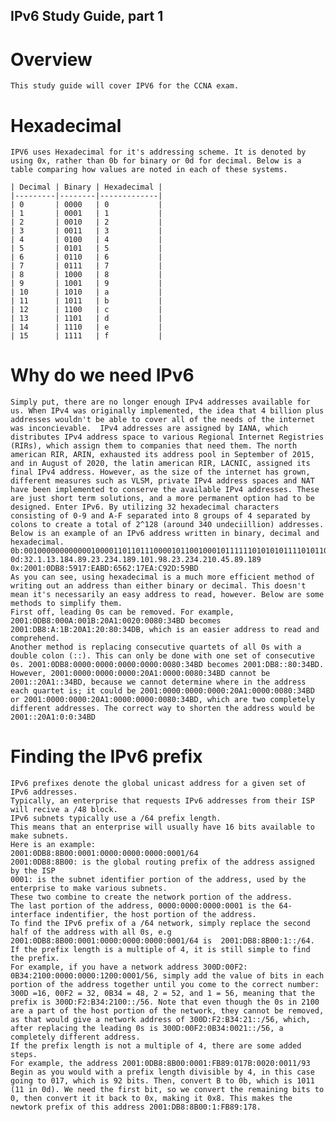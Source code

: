 ## IPv6 Study Guide, part 1

# Overview
    
    This study guide will cover IPV6 for the CCNA exam.

# Hexadecimal
    IPV6 uses Hexadecimal for it's addressing scheme. It is denoted by using 0x, rather than 0b for binary or 0d for decimal. Below is a table comparing how values are noted in each of these systems.

    | Decimal | Binary | Hexadecimal |
    |---------|--------|-------------|
    | 0       | 0000   | 0           |
    | 1       | 0001   | 1           |
    | 2       | 0010   | 2           |
    | 3       | 0011   | 3           |
    | 4       | 0100   | 4           |
    | 5       | 0101   | 5           |
    | 6       | 0110   | 6           |
    | 7       | 0111   | 7           |
    | 8       | 1000   | 8           |
    | 9       | 1001   | 9           |
    | 10      | 1010   | a           |
    | 11      | 1011   | b           |
    | 12      | 1100   | c           |
    | 13      | 1101   | d           |
    | 14      | 1110   | e           |
    | 15      | 1111   | f           |

# Why do we need IPv6
    Simply put, there are no longer enough IPv4 addresses available for us. When IPv4 was originally implemented, the idea that 4 billion plus addresses wouldn't be able to cover all of the needs of the internet was inconcievable.  IPv4 addresses are assigned by IANA, which distributes IPv4 address space to various Regional Internet Registries (RIRs), which assign them to companies that need them. The north american RIR, ARIN, exhausted its address pool in September of 2015, and in August of 2020, the latin american RIR, LACNIC, assigned its final IPv4 address. However, as the size of the internet has grown, different measures such as VLSM, private IPv4 address spaces and NAT have been implemented to conserve the available IPv4 addresses. These are just short term solutions, and a more permanent option had to be designed. Enter IPv6. By utilizing 32 hexadecimal characters consisting of 0-9 and A-F separated into 8 groups of 4 separated by colons to create a total of 2^128 (around 340 undeciillion) addresses. Below is an example of an IPv6 address written in binary, decimal and hexadecimal.
    0b:001000000000000100001101101110000101100100010111111010101011110101100101011000100010111111010101100100100101101010110011011101
    0d:32.1.13.184.89.23.234.189.101.98.23.234.210.45.89.189
    0x:2001:0DB8:5917:EABD:6562:17EA:C92D:59BD
    As you can see, using hexadecimal is a much more efficient method of writing out an address than either binary or decimal. This doesn't mean it's necessarily an easy address to read, however. Below are some methods to simplify them.
    First off, leading 0s can be removed. For example, 2001:0DB8:000A:001B:20A1:0020:0080:34BD becomes 2001:DB8:A:1B:20A1:20:80:34DB, which is an easier address to read and comprehend.
    Another method is replacing consecutive quartets of all 0s with a double colon (::). This can only be done with one set of consecutive 0s. 2001:0DB8:0000:0000:0000:0000:0080:34BD becomes 2001:DB8::80:34BD. However, 2001:0000:0000:0000:20A1:0000:0080:34BD cannot be 2001::20A1::34BD, because we cannot determine where in the address each quartet is; it could be 2001:0000:0000:0000:20A1:0000:0080:34BD or 2001:0000:0000:20A1:0000:0000:0080:34BD, which are two completely different addresses. The correct way to shorten the address would be 2001::20A1:0:0:34BD
    
# Finding the IPv6 prefix

    IPv6 prefixes denote the global unicast address for a given set of IPv6 addresses.
    Typically, an enterprise that requests IPv6 addresses from their ISP will recive a /48 block.
    IPv6 subnets typically use a /64 prefix length.
    This means that an enterprise will usually have 16 bits available to make subnets.
    Here is an example:
    2001:0DB8:8B00:0001:0000:0000:0000:0001/64
    2001:0DB8:8B00: is the global routing prefix of the address assigned by the ISP
    0001: is the subnet identifier portion of the address, used by the enterprise to make various subnets.
    These two combine to create the network portion of the address.
    The last portion of the address, 0000:0000:0000:0001 is the 64-interface indentifier, the host portion of the address.
    To find the IPv6 prefix of a /64 network, simply replace the second half of the address with all 0s, e.g 2001:0DB8:8B00:0001:0000:0000:0000:0001/64 is  2001:DB8:8B00:1::/64. If the prefix length is a multiple of 4, it is still simple to find the prefix. 
    For example, if you have a network address 300D:00F2:   0B34:2100:0000:0000:1200:0001/56, simply add the value of bits in each portion of the address together until you come to the correct number: 300D =16, 00F2 = 32, 0B34 = 48, 2 = 52, and 1 = 56, meaning that the prefix is 300D:F2:B34:2100::/56. Note that even though the 0s in 2100 are a part of the host portion of the network, they cannot be removed, as that would give a network address of 300D:F2:B34:21::/56, which, after replacing the leading 0s is 300D:00F2:0B34:0021::/56, a completely different address. 
    If the prefix length is not a multiple of 4, there are some added steps. 
    For example, the address 2001:0DB8:8B00:0001:FB89:017B:0020:0011/93
    Begin as you would with a prefix length divisible by 4, in this case going to 017, which is 92 bits. Then, convert B to 0b, which is 1011 (11 in 0d). We need the first bit, so we convert the remaining bits to 0, then convert it it back to 0x, making it 0x8. This makes the newtork prefix of this address 2001:DB8:8B00:1:FB89:178. 
    